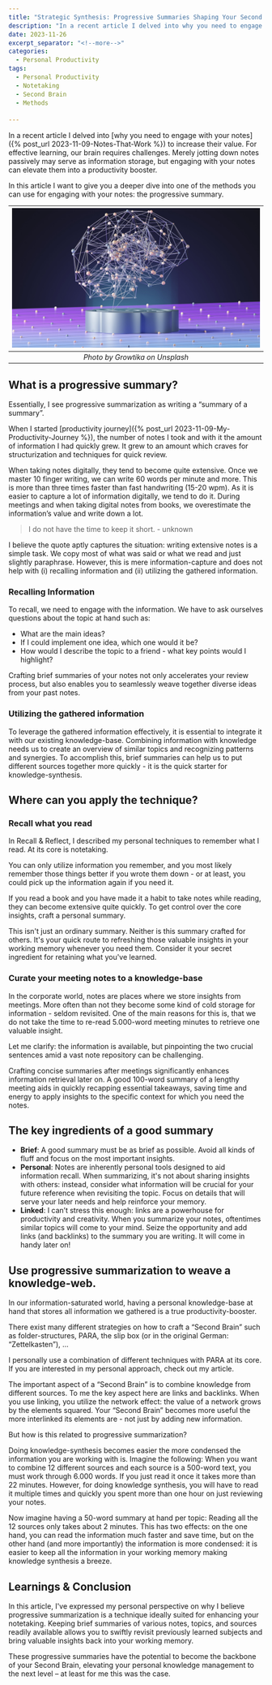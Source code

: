 ```yaml
---
title: "Strategic Synthesis: Progressive Summaries Shaping Your Second Brain"
description: "In a recent article I delved into why you need to engage with your notes to increase their value. For effective learning, our brain requires challenges. Merely jotting down notes passively may serve as information storage, but engaging with your notes can elevate them into a productivity booster."
date: 2023-11-26
excerpt_separator: "<!--more-->"
categories:
  - Personal Productivity
tags:
  - Personal Productivity
  - Notetaking
  - Second Brain
  - Methods

---
```

In a recent article I delved into [why you need to engage with your notes]({% post_url 2023-11-09-Notes-That-Work %}) to increase their value. For effective learning, our brain requires challenges. Merely jotting down notes passively may serve as information storage, but engaging with your notes can elevate them into a productivity booster.

In this article I want to give you a deeper dive into one of the methods you can use for engaging with your notes: the progressive summary.

| ![image](/assets/images/growtika-AI-brain-unsplash.jpg) |
|:--:|
| *Photo by Growtika on Unsplash* |

## What is a progressive summary?

Essentially, I see progressive summarization as writing a “summary of a summary”.

When I started [productivity journey]({% post_url 2023-11-09-My-Productivity-Journey %}), the number of notes I took and with it the amount of information I had quickly grew. It grew to an amount which craves for structurization and techniques for quick review.

When taking notes digitally, they tend to become quite extensive. Once we master 10 finger writing, we can write 60 words per minute and more. This is more than three times faster than fast handwriting (15-20 wpm). As it is easier to capture a lot of information digitally, we tend to do it. During meetings and when taking digital notes from books, we overestimate the information’s value and write down a lot.

> I do not have the time to keep it short. - unknown
> 

I believe the quote aptly captures the situation: writing extensive notes is a simple task. We copy most of what was said or what we read and just slightly paraphrase. However, this is mere information-capture and does not help with (i) recalling information and (ii) utilizing the gathered information.

### Recalling Information

To recall, we need to engage with the information. We have to ask ourselves questions about the topic at hand such as:

- What are the main ideas?
- If I could implement one idea, which one would it be?
- How would I describe the topic to a friend - what key points would I highlight?

Crafting brief summaries of your notes not only accelerates your review process, but also enables you to seamlessly weave together diverse ideas from your past notes.

### Utilizing the gathered information

To leverage the gathered information effectively, it is essential to integrate it with our existing knowledge-base. Combining information with knowledge needs us to create an overview of similar topics and recognizing patterns and synergies. To accomplish this, brief summaries can help us to put different sources together more quickly - it is the quick starter for knowledge-synthesis.

## Where can you apply the technique?

### Recall what you read

In Recall & Reflect, I described my personal techniques to remember what I read. At its core is notetaking.

You can only utilize information you remember, and you most likely remember those things better if you wrote them down - or at least, you could pick up the information again if you need it.

If you read a book and you have made it a habit to take notes while reading, they can become extensive quite quickly. To get control over the core insights, craft a personal summary.

This isn't just an ordinary summary. Neither is this summary crafted for others. It's your quick route to refreshing those valuable insights in your working memory whenever you need them. Consider it your secret ingredient for retaining what you've learned.

### Curate your meeting notes to a knowledge-base

In the corporate world, notes are places where we store insights from meetings. More often than not they become some kind of cold storage for information - seldom revisited. One of the main reasons for this is, that we do not take the time to re-read 5.000-word meeting minutes to retrieve one valuable insight.

Let me clarify: the information is available, but pinpointing the two crucial sentences amid a vast note repository can be challenging.

Crafting concise summaries after meetings significantly enhances information retrieval later on. A good 100-word summary of a lengthy meeting aids in quickly recapping essential takeaways, saving time and energy to apply insights to the specific context for which you need the notes.

## The key ingredients of a good summary

- **Brief**: A good summary must be as brief as possible. Avoid all kinds of fluff and focus on the most important insights.
- **Personal**: Notes are inherently personal tools designed to aid information recall. When summarizing, it's not about sharing insights with others: instead, consider what information will be crucial for your future reference when revisiting the topic. Focus on details that will serve your later needs and help reinforce your memory.
- **Linked**: I can’t stress this enough: links are a powerhouse for productivity and creativity. When you summarize your notes, oftentimes similar topics will come to your mind. Seize the opportunity and add links (and backlinks) to the summary you are writing. It will come in handy later on!

## Use progressive summarization to weave a knowledge-web.

In our information-saturated world, having a personal knowledge-base at hand that stores all information we gathered is a true productivity-booster.

There exist many different strategies on how to craft a “Second Brain” such as folder-structures, PARA, the slip box (or in the original German: “Zettelkasten”), …

I personally use a combination of different techniques with PARA at its core. If you are interested in my personal approach, check out my article.

The important aspect of a “Second Brain” is to combine knowledge from different sources. To me the key aspect here are links and backlinks. When you use linking, you utilize the network effect: the value of a network grows by the elements squared. Your “Second Brain” becomes more useful the more interlinked its elements are - not just by adding new information.

But how is this related to progressive summarization?

Doing knowledge-synthesis becomes easier the more condensed the information you are working with is. Imagine the following: When you want to combine 12 different sources and each source is a 500-word text, you must work through 6.000 words. If you just read it once it takes more than 22 minutes. However, for doing knowledge synthesis, you will have to read it multiple times and quickly you spent more than one hour on just reviewing your notes.

Now imagine having a 50-word summary at hand per topic: Reading all the 12 sources only takes about 2 minutes. This has two effects: on the one hand, you can read the information much faster and save time, but on the other hand (and more importantly) the information is more condensed: it is easier to keep all the information in your working memory making knowledge synthesis a breeze.

## Learnings & Conclusion

In this article, I've expressed my personal perspective on why I believe progressive summarization is a technique ideally suited for enhancing your notetaking. Keeping brief summaries of various notes, topics, and sources readily available allows you to swiftly revisit previously learned subjects and bring valuable insights back into your working memory.

These progressive summaries have the potential to become the backbone of your Second Brain, elevating your personal knowledge management to the next level – at least for me this was the case.